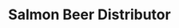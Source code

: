 ---
title: "Salmon Beer Distributor"
url: /philadelphia/salmon-beer-distributor/
shop: Spirituosen
---